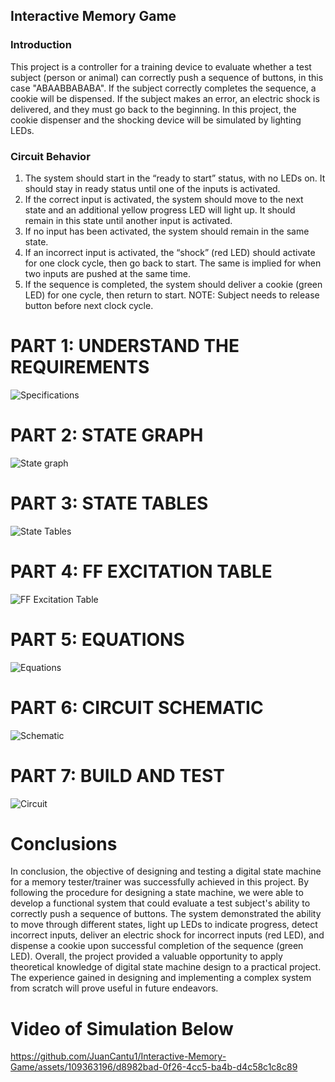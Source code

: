 ## Interactive Memory Game

### Introduction
This project is a controller for a training device to evaluate whether a test subject (person or animal) can correctly push a sequence of buttons, in this case "ABAABBABABA". If the subject correctly completes the sequence, a cookie will be dispensed. If the subject makes an error, an electric shock is delivered, and they must go back to the beginning. In this project, the cookie dispenser and the shocking device will be simulated by lighting LEDs.

### Circuit Behavior
1. The system should start in the “ready to start” status, with no LEDs on. It should stay in ready status until one of the inputs is activated.
2. If the correct input is activated, the system should move to the next state and an additional yellow progress LED will light up. It should remain in this state until another input is activated.
3. If no input has been activated, the system should remain in the same state.
4. If an incorrect input is activated, the “shock” (red LED) should activate for one clock cycle, then go back to start. The same is implied for when two inputs are pushed at the same time.
5. If the sequence is completed, the system should deliver a cookie (green LED) for one cycle, then return to start. NOTE: Subject needs to release button before next clock cycle.

# PART 1: UNDERSTAND THE REQUIREMENTS

![Specifications ](https://github.com/JuanCantu1/Interactive-Memory-Game/assets/109363196/cd277294-6076-44bd-b9d5-a9c94b363fe5)

# PART 2: STATE GRAPH

![State graph](https://github.com/JuanCantu1/Interactive-Memory-Game/assets/109363196/0e0af599-0c5c-4b63-a84f-24f79b2375ae)

# PART 3: STATE TABLES

![State Tables](https://github.com/JuanCantu1/Interactive-Memory-Game/assets/109363196/1a611684-7ffb-475d-937e-adfbe77e478b)

# PART 4: FF EXCITATION TABLE

![FF Excitation Table](https://github.com/JuanCantu1/Interactive-Memory-Game/assets/109363196/60bddd36-eb79-471a-a33b-9a432972e01c)

# PART 5: EQUATIONS

![Equations](https://github.com/JuanCantu1/Interactive-Memory-Game/assets/109363196/0b154f18-e0d6-466f-b8c7-9ea7ef5ba27e)

# PART 6: CIRCUIT SCHEMATIC

![Schematic](https://github.com/JuanCantu1/Interactive-Memory-Game/assets/109363196/fed5204e-ace2-4be9-a0f1-9e56b570837c)

# PART 7: BUILD AND TEST

![Circuit](https://github.com/JuanCantu1/Interactive-Memory-Game/assets/109363196/60597f4f-ca64-41d1-bb51-df8587ca0676)

# Conclusions
In conclusion, the objective of designing and testing a digital state machine for a memory tester/trainer was successfully achieved in this project. By following the procedure for designing a state machine, we were able to develop a functional system that could evaluate a test subject's ability to correctly push a sequence of buttons. The system demonstrated the ability to move through different states, light up LEDs to indicate progress, detect incorrect inputs, deliver an electric shock for incorrect inputs (red LED), and dispense a cookie upon successful completion of the sequence (green LED). Overall, the project provided a valuable opportunity to apply theoretical knowledge of digital state
machine design to a practical project. The experience gained in designing and implementing a
complex system from scratch will prove useful in future endeavors.

# Video of Simulation Below

https://github.com/JuanCantu1/Interactive-Memory-Game/assets/109363196/d8982bad-0f26-4cc5-ba4b-d4c58c1c8c89
